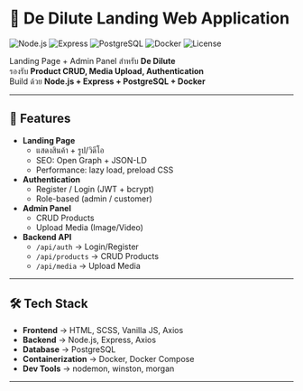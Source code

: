 # 🥤 De Dilute Landing Web Application

![Node.js](https://img.shields.io/badge/Node.js-18.x-green?logo=node.js)
![Express](https://img.shields.io/badge/Express.js-Backend-lightgrey?logo=express)
![PostgreSQL](https://img.shields.io/badge/PostgreSQL-DB-blue?logo=postgresql)
![Docker](https://img.shields.io/badge/Docker-Compose-blue?logo=docker)
![License](https://img.shields.io/badge/license-MIT-green)

Landing Page + Admin Panel สำหรับ **De Dilute**  
รองรับ **Product CRUD, Media Upload, Authentication**  
Build ด้วย **Node.js + Express + PostgreSQL + Docker**

---

## 🚀 Features
- **Landing Page**
  - แสดงสินค้า + รูป/วิดีโอ
  - SEO: Open Graph + JSON-LD
  - Performance: lazy load, preload CSS
- **Authentication**
  - Register / Login (JWT + bcrypt)
  - Role-based (admin / customer)
- **Admin Panel**
  - CRUD Products
  - Upload Media (Image/Video)
- **Backend API**
  - `/api/auth` → Login/Register
  - `/api/products` → CRUD Products
  - `/api/media` → Upload Media

---

## 🛠️ Tech Stack
- **Frontend** → HTML, SCSS, Vanilla JS, Axios  
- **Backend** → Node.js, Express, Axios  
- **Database** → PostgreSQL  
- **Containerization** → Docker, Docker Compose  
- **Dev Tools** → nodemon, winston, morgan  

---
